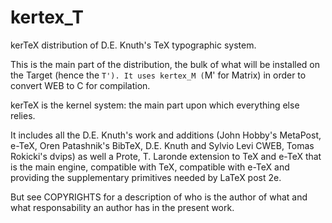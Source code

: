 # kertex_T
kerTeX distribution of D.E. Knuth's TeX typographic system.

This is the main part of the distribution, the bulk of what will be
installed on the Target (hence the `T'). It uses kertex_M (`M' for
Matrix) in order to convert WEB to C for compilation.

kerTeX is the kernel system: the main part upon which everything else
relies.

It includes all the D.E. Knuth's work and additions (John Hobby's
MetaPost, e-TeX, Oren Patashnik's BibTeX, D.E. Knuth and Sylvio Levi 
CWEB, Tomas Rokicki's dvips) as well a Prote, T. Laronde extension to
TeX and e-TeX that is the main engine, compatible with TeX, compatible
with e-TeX and providing the supplementary primitives needed by LaTeX
post 2e.

But see COPYRIGHTS for a description of who is the author of what and
what responsability an author has in the present work.
